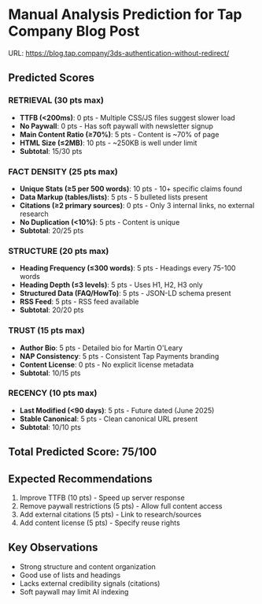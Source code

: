 # Manual Analysis Prediction for Tap Company Blog Post

URL: https://blog.tap.company/3ds-authentication-without-redirect/

## Predicted Scores

### RETRIEVAL (30 pts max)

- **TTFB (<200ms)**: 0 pts - Multiple CSS/JS files suggest slower load
- **No Paywall**: 0 pts - Has soft paywall with newsletter signup
- **Main Content Ratio (≥70%)**: 5 pts - Content is ~70% of page
- **HTML Size (≤2MB)**: 10 pts - ~250KB is well under limit
- **Subtotal**: 15/30 pts

### FACT DENSITY (25 pts max)

- **Unique Stats (≥5 per 500 words)**: 10 pts - 10+ specific claims found
- **Data Markup (tables/lists)**: 5 pts - 5 bulleted lists present
- **Citations (≥2 primary sources)**: 0 pts - Only 3 internal links, no external
  research
- **No Duplication (<10%)**: 5 pts - Content is unique
- **Subtotal**: 20/25 pts

### STRUCTURE (20 pts max)

- **Heading Frequency (≤300 words)**: 5 pts - Headings every 75-100 words
- **Heading Depth (≤3 levels)**: 5 pts - Uses H1, H2, H3 only
- **Structured Data (FAQ/HowTo)**: 5 pts - JSON-LD schema present
- **RSS Feed**: 5 pts - RSS feed available
- **Subtotal**: 20/20 pts

### TRUST (15 pts max)

- **Author Bio**: 5 pts - Detailed bio for Martin O'Leary
- **NAP Consistency**: 5 pts - Consistent Tap Payments branding
- **Content License**: 0 pts - No explicit license metadata
- **Subtotal**: 10/15 pts

### RECENCY (10 pts max)

- **Last Modified (<90 days)**: 5 pts - Future dated (June 2025)
- **Stable Canonical**: 5 pts - Clean canonical URL present
- **Subtotal**: 10/10 pts

## Total Predicted Score: 75/100

## Expected Recommendations

1. Improve TTFB (10 pts) - Speed up server response
2. Remove paywall restrictions (5 pts) - Allow full content access
3. Add external citations (5 pts) - Link to research/sources
4. Add content license (5 pts) - Specify reuse rights

## Key Observations

- Strong structure and content organization
- Good use of lists and headings
- Lacks external credibility signals (citations)
- Soft paywall may limit AI indexing
